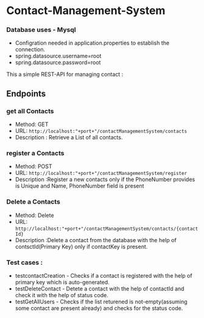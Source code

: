 # Contact-Management-System

### Database uses - Mysql
- Configration needed in application.properties to establish the connection.
- spring.datasource.username=root
- spring.datasource.password=root

This a simple REST-API for managing contact :

## Endpoints

### get all Contacts
- Method: GET
- URL: `http://localhost:"+port+"/contactManagementSystem/contacts`
- Description : Retrieve a List of all contacts.

### register a Contacts
- Method: POST
- URL: `http://localhost:"+port+"/contactManagementSystem/register`
- Description :Register a new contacts only if the PhoneNumber provides is Unique and Name, PhoneNumber field is present

### Delete a Contacts
- Method: Delete
- URL: `http://localhost:"+port+"/contactManagementSystem/contacts/{contactId}`
- Description :Delete a contact from the database with the help of contsctId(Primary Key) only if contactKey is present.


### Test cases :
- testcontactCreation - Checks if a contact is registered with the help of primary key which is auto-generated.
- testDeleteContact - Detete a contact with the help of contactId and check it with the help of status code.
- testGetAllUsers - Checks if the list returened is not-empty(assuming some contact are present already) and checks for the status code. 




